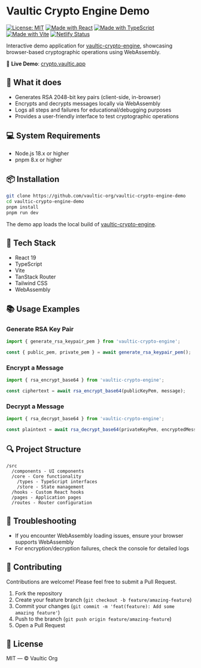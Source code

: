 # Vaultic Crypto Engine Demo

[![License: MIT](https://img.shields.io/badge/License-MIT-blue.svg)](LICENSE)
[![Made with React](https://img.shields.io/badge/React-19-blue?logo=react)](https://reactjs.org)
[![Made with TypeScript](https://img.shields.io/badge/TypeScript-5.8-blue?logo=typescript)](https://www.typescriptlang.org)
[![Made with Vite](https://img.shields.io/badge/Vite-6.3-blue?logo=vite)](https://vitejs.dev)
[![Netlify Status](https://api.netlify.com/api/v1/badges/f1ef9f20-6acb-427c-a731-e044bf41579d/deploy-status)](https://app.netlify.com/projects/crypto-engine/deploys)

Interactive demo application for [vaultic-crypto-engine](https://github.com/vaultic-org/vaultic-crypto-engine), showcasing browser-based cryptographic operations using WebAssembly.

🔗 **Live Demo**: [crypto.vaultic.app](https://crypto.vaultic.app)

## 🚀 What it does

- Generates RSA 2048-bit key pairs (client-side, in-browser)
- Encrypts and decrypts messages locally via WebAssembly
- Logs all steps and failures for educational/debugging purposes
- Provides a user-friendly interface to test cryptographic operations

## 💻 System Requirements

- Node.js 18.x or higher
- pnpm 8.x or higher

## 📦 Installation

```bash
git clone https://github.com/vaultic-org/vaultic-crypto-engine-demo
cd vaultic-crypto-engine-demo
pnpm install
pnpm run dev
```

The demo app loads the local build of [vaultic-crypto-engine](https://github.com/vaultic-org/vaultic-crypto-engine).

## 🔧 Tech Stack

- React 19
- TypeScript
- Vite
- TanStack Router
- Tailwind CSS
- WebAssembly

## 📚 Usage Examples

### Generate RSA Key Pair

```typescript
import { generate_rsa_keypair_pem } from 'vaultic-crypto-engine';

const { public_pem, private_pem } = await generate_rsa_keypair_pem();
```

### Encrypt a Message

```typescript
import { rsa_encrypt_base64 } from 'vaultic-crypto-engine';

const ciphertext = await rsa_encrypt_base64(publicKeyPem, message);
```

### Decrypt a Message

```typescript
import { rsa_decrypt_base64 } from 'vaultic-crypto-engine';

const plaintext = await rsa_decrypt_base64(privateKeyPem, encryptedMessage);
```

## 🔍 Project Structure

```
/src
  /components - UI components
  /core - Core functionality
    /types - TypeScript interfaces
    /store - State management
  /hooks - Custom React hooks
  /pages - Application pages
  /routes - Router configuration
```

## 🐛 Troubleshooting

- If you encounter WebAssembly loading issues, ensure your browser supports WebAssembly
- For encryption/decryption failures, check the console for detailed logs

## 🤝 Contributing

Contributions are welcome! Please feel free to submit a Pull Request.

1. Fork the repository
2. Create your feature branch (`git checkout -b feature/amazing-feature`)
3. Commit your changes (`git commit -m 'feat(feature): Add some amazing feature'`)
4. Push to the branch (`git push origin feature/amazing-feature`)
5. Open a Pull Request

## 📜 License

MIT — © Vaultic Org